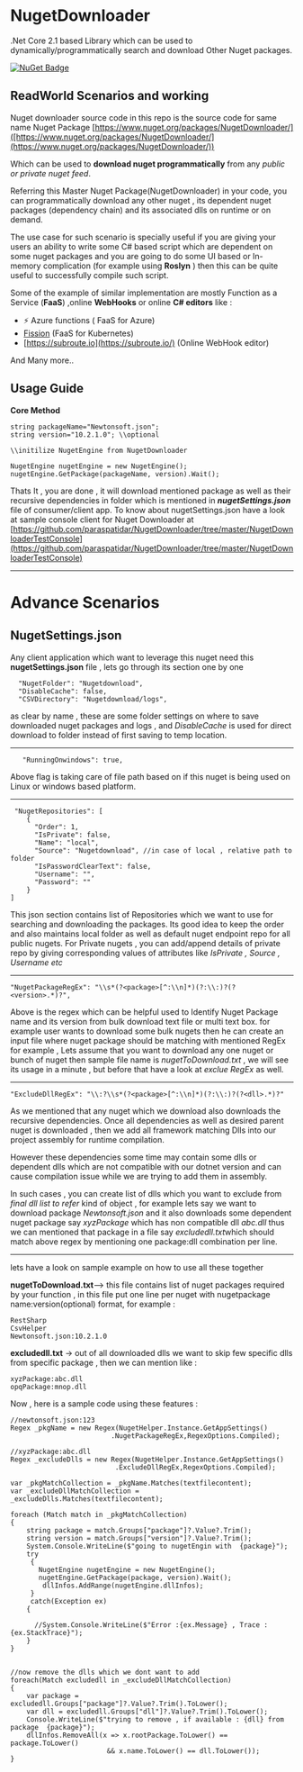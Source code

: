 # NugetDownloader
.Net Core 2.1 based Library which can be used to dynamically/programmatically search and download Other Nuget packages.

[![NuGet Badge](https://buildstats.info/nuget/nugetdownloader)](https://www.nuget.org/packages/nugetdownloader/)


## ReadWorld Scenarios and working 

Nuget downloader source code in this repo is the source code for same name Nuget Package [https://www.nuget.org/packages/NugetDownloader/]([https://www.nuget.org/packages/NugetDownloader/](https://www.nuget.org/packages/NugetDownloader/))

Which can be used to **download nuget programmatically** from any *public or private nuget feed*.

Referring this Master Nuget Package(NugetDownloader) in your code, you can programmatically download any other nuget , its dependent nuget packages (dependency chain)  and its associated dlls on runtime or on demand.

The use case for such scenario is specially useful if you are giving your users an ability to write some C# based script which are dependent on some nuget packages and you are going to do some UI based or In-memory complication (for example using **Roslyn** ) then this can be quite useful to successfully compile such script.

Some of the example of similar implementation are mostly Function as a Service (**FaaS**) ,online **WebHooks** or online **C# editors** like :

 - ⚡ Azure functions ( FaaS for Azure) 
 - [Fission](https://fission.io/) (FaaS for Kubernetes)
 - [https://subroute.io](https://subroute.io/) (Online WebHook editor)


And Many more..

## Usage Guide 
**Core Method** 

	string packageName="Newtonsoft.json";
	string version="10.2.1.0"; \\optional
	
	\\initilize NugetEngine from NugetDownloader
	
    NugetEngine nugetEngine = new NugetEngine();
    nugetEngine.GetPackage(packageName, version).Wait();
Thats It , you are done , it will download mentioned package as well as their recursive dependencies in folder which is mentioned in ***nugetSettings.json*** file of consumer/client app.
To know about nugetSettings.json have a look at sample console client for Nuget Downloader at [https://github.com/paraspatidar/NugetDownloader/tree/master/NugetDownloaderTestConsole](https://github.com/paraspatidar/NugetDownloader/tree/master/NugetDownloaderTestConsole) 

---

# Advance Scenarios

 
## NugetSettings.json

Any client application which want to leverage this nuget need this **nugetSettings.json** file  , lets go through its section one by one 

      "NugetFolder": "Nugetdownload",
      "DisableCache": false,
      "CSVDirectory": "Nugetdownload/logs",
as clear by name  , these are some folder settings on where to save downloaded nuget packages and logs , and *DisableCache* is used for direct download to folder instead of first saving to temp location.

---
`   "RunningOnwindows": true,`

Above flag is taking care of file path based on if this nuget is being used on Linux or windows based platform. 
 
---
     "NugetRepositories": [
        {
          "Order": 1,
          "IsPrivate": false,
          "Name": "local",
          "Source": "Nugetdownload", //in case of local , relative path to folder
          "IsPasswordClearText": false,
          "Username": "",
          "Password": ""
        }
    ]

This json section contains list of Repositories which we want to use for searching and downloading the packages.
Its good idea to keep the order and also maintains local folder as well as default nuget endpoint repo for all public nugets.
For Private nugets , you can add/append  details of private repo by giving corresponding values of  attributes like *IsPrivate , Source , Username etc*

---
    "NugetPackageRegEx": "\\s*(?<package>[^:\\n]*)(?:\\:)?(?<version>.*)?",
     
Above is the regex which can be helpful used to Identify Nuget Package name and its version from bulk download text file or multi text box.
for example user wants to download some bulk nugets then he can create an input file where nuget package should be matching with mentioned RegEx for example , Lets assume that you want to download any one nuget or bunch of nuget then sample file name is *nugetToDownload.txt* , we will see its usage in a minute , but before that have a look at *exclue RegEx* as well.

---
    "ExcludeDllRegEx": "\\:?\\s*(?<package>[^:\\n]*)(?:\\:)?(?<dll>.*)?"

As we mentioned that any nuget which we download also downloads the recursive dependencies. Once all dependencies as well as desired parent nuget is downloaded , then we add all framework matching Dlls into our project assembly for runtime compilation.

However these dependencies some time may contain some dlls or dependent dlls which are not compatible with our dotnet version and can cause compilation issue while we are trying to add them in assembly.

In such cases , you can create list of dlls which you want to exclude from *final dll list to refer*   kind of object , for example lets say  we want to download package *Newtonsoft.json* and it also downloads some dependent nuget package say *xyzPackage* which has non compatible dll *abc.dll*  thus we can mentioned that package in a file say *excludedll.txt*which should match above regex by mentioning one package:dll combination per line.

---
lets have a look on  sample example on how to use all these together 

 **nugetToDownload.txt**--> this file contains list of nuget packages required by your function , in this file put one line per nuget with nugetpackage name:version(optional) format, for example :

```
RestSharp
CsvHelper
Newtonsoft.json:10.2.1.0
```
**excludedll.txt**  -> out of all downloaded dlls we want to skip few specific dlls from specific package , then we can mention like :

    xyzPackage:abc.dll
    opqPackage:mnop.dll

Now , here is a sample code using these features :

    //newtonsoft.json:123
    Regex _pkgName = new Regex(NugetHelper.Instance.GetAppSettings()
    					     .NugetPackageRegEx,RegexOptions.Compiled);
    
    //xyzPackage:abc.dll
    Regex _excludeDlls = new Regex(NugetHelper.Instance.GetAppSettings()
    						  .ExcludeDllRegEx,RegexOptions.Compiled);
    						
    var _pkgMatchCollection = _pkgName.Matches(textfilecontent);
    var _excludeDllMatchCollection = _excludeDlls.Matches(textfilecontent);

    foreach (Match match in _pkgMatchCollection)
    {
    	string package = match.Groups["package"]?.Value?.Trim();
	    string version = match.Groups["version"]?.Value?.Trim();
	    System.Console.WriteLine($"going to nugetEngin with  {package}");
	    try
	     {
		   NugetEngine nugetEngine = new NugetEngine();
		   nugetEngine.GetPackage(package, version).Wait();
		    dllInfos.AddRange(nugetEngine.dllInfos);
	     }
	     catch(Exception ex)
		{
		
		  //System.Console.WriteLine($"Error :{ex.Message} , Trace : {ex.StackTrace}");
		}
    }
    
    
    //now remove the dlls which we dont want to add
    foreach(Match excludedll in _excludeDllMatchCollection)
    {
    	var package = excludedll.Groups["package"]?.Value?.Trim().ToLower();
	    var dll = excludedll.Groups["dll"]?.Value?.Trim().ToLower();
	    Console.WriteLine($"trying to remove , if available : {dll} from package  {package}");
	    dllInfos.RemoveAll(x => x.rootPackage.ToLower() == package.ToLower() 
							&& x.name.ToLower() == dll.ToLower());
    }
